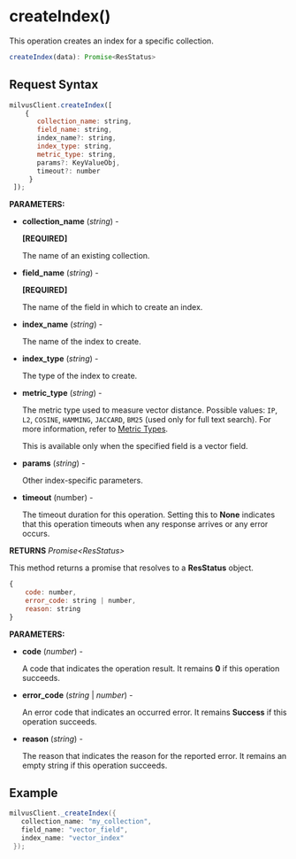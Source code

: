 # createIndex()

This operation creates an index for a specific collection.

```javascript
createIndex(data): Promise<ResStatus>
```

## Request Syntax

```javascript
milvusClient.createIndex([
    {
       collection_name: string,
       field_name: string,
       index_name?: string,
       index_type: string,
       metric_type: string,
       params?: KeyValueObj,
       timeout?: number
     }
 ]);
```

**PARAMETERS:**

- **collection_name** (*string*) -

    **[REQUIRED]**

    The name of an existing collection.

- **field_name** (*string*) -

    **[REQUIRED]**

    The name of the field in which to create an index.

- **index_name** (*string*) -

    The name of the index to create.

- **index_type** (*string*) -

    The type of the index to create.

- **metric_type** (*string*) -

    The metric type used to measure vector distance. Possible values: `IP`, `L2`, `COSINE`, `HAMMING`, `JACCARD`, `BM25` (used only for full text search). For more information, refer to [Metric Types](https://milvus.io/docs/metric.md).

    This is available only when the specified field is a vector field.

- **params** (*string*) -

    Other index-specific parameters.

- **timeout** (number) -

    The timeout duration for this operation. Setting this to **None** indicates that this operation timeouts when any response arrives or any error occurs.

**RETURNS** *Promise\<ResStatus>*

This method returns a promise that resolves to a **ResStatus** object.

```javascript
{
    code: number,
    error_code: string | number,
    reason: string
}
```

**PARAMETERS:**

- **code** (*number*) -

    A code that indicates the operation result. It remains **0** if this operation succeeds.

- **error_code** (*string* | *number*) -

    An error code that indicates an occurred error. It remains **Success** if this operation succeeds. 

- **reason** (*string*) - 

    The reason that indicates the reason for the reported error. It remains an empty string if this operation succeeds.

## Example

```java
milvusClient._createIndex({
   collection_name: "my_collection",
   field_name: "vector_field",
   index_name: "vector_index"
 });
```

